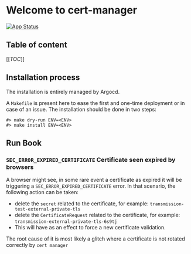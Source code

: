 # Welcome to cert-manager

[![App Status](https://argocd-internal.spirit-dev.net/api/badge?name=cert-manager-turingpi&revision=true&showAppName=true)](https://argocd-internal.spirit-dev.net/applications/cert-manager-turingpi)

## Table of content

[[_TOC_]]

## Installation process

The installation is entirely managed by Argocd.

A `Makefile` is present here to ease the first and one-time deployment or in case of an issue.
The installation should be done in two steps:

```shell
#> make dry-run ENV=<ENV>
#> make install ENV=<ENV>
```

## Run Book

### `SEC_ERROR_EXPIRED_CERTIFICATE` Certificate seen expired by browsers

A browser might see, in some rare event a certificate as expired it will be triggering a `SEC_ERROR_EXPIRED_CERTIFICATE` error.
In that scenario, the following action can be taken:

- delete the `secret` related to the certificate, for example: `transmission-test-external-private-tls`
- delete the `CertificateRequest` related to the certificate, for example: `transmission-external-private-tls-6s9tj`
- This will have as an effect to force a new certificate validation.

The root cause of it is most likely a glitch where a certificate is not rotated correctly by `cert manager`
